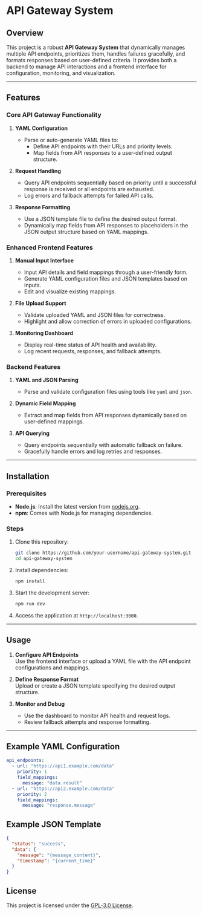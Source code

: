 # API Gateway System

## Overview  
This project is a robust **API Gateway System** that dynamically manages multiple API endpoints, prioritizes them, handles failures gracefully, and formats responses based on user-defined criteria. It provides both a backend to manage API interactions and a frontend interface for configuration, monitoring, and visualization.

---

## Features

### **Core API Gateway Functionality**
1. **YAML Configuration**  
   - Parse or auto-generate YAML files to:
     - Define API endpoints with their URLs and priority levels.
     - Map fields from API responses to a user-defined output structure.

2. **Request Handling**  
   - Query API endpoints sequentially based on priority until a successful response is received or all endpoints are exhausted.
   - Log errors and fallback attempts for failed API calls.

3. **Response Formatting**  
   - Use a JSON template file to define the desired output format.
   - Dynamically map fields from API responses to placeholders in the JSON output structure based on YAML mappings.

### **Enhanced Frontend Features**
1. **Manual Input Interface**  
   - Input API details and field mappings through a user-friendly form.
   - Generate YAML configuration files and JSON templates based on inputs.
   - Edit and visualize existing mappings.

2. **File Upload Support**  
   - Validate uploaded YAML and JSON files for correctness.
   - Highlight and allow correction of errors in uploaded configurations.

3. **Monitoring Dashboard**  
   - Display real-time status of API health and availability.
   - Log recent requests, responses, and fallback attempts.

### **Backend Features**
1. **YAML and JSON Parsing**  
   - Parse and validate configuration files using tools like `yaml` and `json`.

2. **Dynamic Field Mapping**  
   - Extract and map fields from API responses dynamically based on user-defined mappings.

3. **API Querying**  
   - Query endpoints sequentially with automatic fallback on failure.
   - Gracefully handle errors and log retries and responses.

---

## Installation

### Prerequisites
- **Node.js**: Install the latest version from [nodejs.org](https://nodejs.org).
- **npm**: Comes with Node.js for managing dependencies.

### Steps
1. Clone this repository:
   ```bash
   git clone https://github.com/your-username/api-gateway-system.git
   cd api-gateway-system
   ```

2. Install dependencies:
   ```bash
   npm install
   ```

3. Start the development server:
   ```bash
   npm run dev
   ```

4. Access the application at `http://localhost:3000`.

---

## Usage

1. **Configure API Endpoints**  
   Use the frontend interface or upload a YAML file with the API endpoint configurations and mappings.

2. **Define Response Format**  
   Upload or create a JSON template specifying the desired output structure.

3. **Monitor and Debug**  
   - Use the dashboard to monitor API health and request logs.
   - Review fallback attempts and response formatting.

---

## Example YAML Configuration

```yaml
api_endpoints:
  - url: "https://api1.example.com/data"
    priority: 1
    field_mappings:
      message: "data.result"
  - url: "https://api2.example.com/data"
    priority: 2
    field_mappings:
      message: "response.message"
```

## Example JSON Template

```json
{
  "status": "success",
  "data": {
    "message": "{message_content}",
    "timestamp": "{current_time}"
  }
}
```

## License  
This project is licensed under the [GPL-3.0 License](LICENSE).  